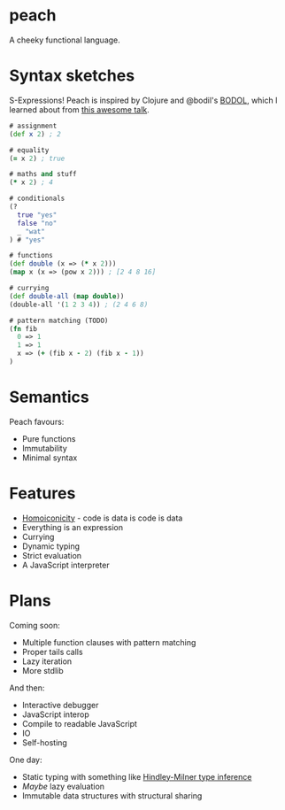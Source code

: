 # peach

A cheeky functional language.

# Syntax sketches
S-Expressions! Peach is inspired by Clojure and @bodil's [BODOL](https://github.com/bodil/BODOL), which I learned about from [this awesome talk](https://www.youtube.com/watch?v=DHubfS8E--o).

```clojure
# assignment
(def x 2) ; 2

# equality
(= x 2) ; true

# maths and stuff
(* x 2) ; 4

# conditionals
(?
  true "yes"
  false "no"
  _ "wat"
) # "yes"

# functions
(def double (x => (* x 2)))
(map x (x => (pow x 2))) ; [2 4 8 16]

# currying
(def double-all (map double))
(double-all '(1 2 3 4)) ; (2 4 6 8)

# pattern matching (TODO)
(fn fib
  0 => 1
  1 => 1
  x => (+ (fib x - 2) (fib x - 1))
)
```

# Semantics
Peach favours:
* Pure functions
* Immutability
* Minimal syntax

# Features
* [Homoiconicity](https://en.wikipedia.org/wiki/Homoiconicity) - code is data is code is data
* Everything is an expression
* Currying
* Dynamic typing
* Strict evaluation
* A JavaScript interpreter

# Plans
Coming soon:
* Multiple function clauses with pattern matching
* Proper tails calls
* Lazy iteration
* More stdlib

And then:
* Interactive debugger
* JavaScript interop
* Compile to readable JavaScript
* IO
* Self-hosting

One day:
* Static typing with something like [Hindley-Milner type inference](https://en.wikipedia.org/wiki/Hindley%E2%80%93Milner_type_system)
* _Maybe_ lazy evaluation
* Immutable data structures with structural sharing




